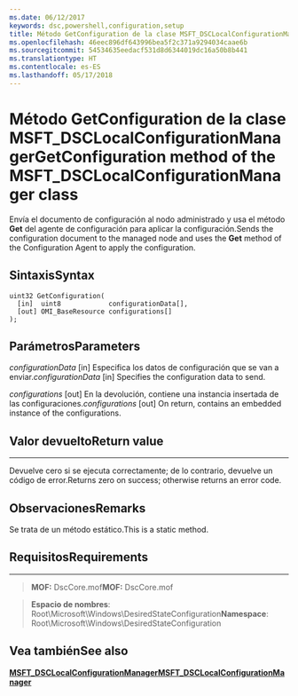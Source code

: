 ```yaml
---
ms.date: 06/12/2017
keywords: dsc,powershell,configuration,setup
title: Método GetConfiguration de la clase MSFT_DSCLocalConfigurationManager
ms.openlocfilehash: 46eec896df643996bea5f2c371a9294034caae6b
ms.sourcegitcommit: 54534635eedacf531d8d6344019dc16a50b8b441
ms.translationtype: HT
ms.contentlocale: es-ES
ms.lasthandoff: 05/17/2018
---
```

# <a name="getconfiguration-method-of-the-msftdsclocalconfigurationmanager-class"></a><span data-ttu-id="5734f-103">Método GetConfiguration de la clase MSFT_DSCLocalConfigurationManager</span><span class="sxs-lookup"><span data-stu-id="5734f-103">GetConfiguration method of the MSFT_DSCLocalConfigurationManager class</span></span>

<span data-ttu-id="5734f-104">Envía el documento de configuración al nodo administrado y usa el método **Get** del agente de configuración para aplicar la configuración.</span><span class="sxs-lookup"><span data-stu-id="5734f-104">Sends the configuration document to the managed node and uses the **Get** method of the Configuration Agent to apply the configuration.</span></span>

<a name="syntax"></a><span data-ttu-id="5734f-105">Sintaxis</span><span class="sxs-lookup"><span data-stu-id="5734f-105">Syntax</span></span>
------

```mof
uint32 GetConfiguration(
  [in]  uint8            configurationData[],
  [out] OMI_BaseResource configurations[]
);
```

<a name="parameters"></a><span data-ttu-id="5734f-106">Parámetros</span><span class="sxs-lookup"><span data-stu-id="5734f-106">Parameters</span></span>
----------

<span data-ttu-id="5734f-107">*configurationData* \[in\] Especifica los datos de configuración que se van a enviar.</span><span class="sxs-lookup"><span data-stu-id="5734f-107">*configurationData* \[in\] Specifies the configuration data to send.</span></span>

<span data-ttu-id="5734f-108">*configurations* \[out\] En la devolución, contiene una instancia insertada de las configuraciones.</span><span class="sxs-lookup"><span data-stu-id="5734f-108">*configurations* \[out\] On return, contains an embedded instance of the configurations.</span></span>

## <a name="return-value"></a><span data-ttu-id="5734f-109">Valor devuelto</span><span class="sxs-lookup"><span data-stu-id="5734f-109">Return value</span></span>
------------

<span data-ttu-id="5734f-110">Devuelve cero si se ejecuta correctamente; de lo contrario, devuelve un código de error.</span><span class="sxs-lookup"><span data-stu-id="5734f-110">Returns zero on success; otherwise returns an error code.</span></span>

## <a name="remarks"></a><span data-ttu-id="5734f-111">Observaciones</span><span class="sxs-lookup"><span data-stu-id="5734f-111">Remarks</span></span>

<span data-ttu-id="5734f-112">Se trata de un método estático.</span><span class="sxs-lookup"><span data-stu-id="5734f-112">This is a static method.</span></span>

## <a name="requirements"></a><span data-ttu-id="5734f-113">Requisitos</span><span class="sxs-lookup"><span data-stu-id="5734f-113">Requirements</span></span>
------------
><span data-ttu-id="5734f-114">**MOF:** DscCore.mof</span><span class="sxs-lookup"><span data-stu-id="5734f-114">**MOF:** DscCore.mof</span></span>

><span data-ttu-id="5734f-115">**Espacio de nombres**: Root\Microsoft\Windows\DesiredStateConfiguration</span><span class="sxs-lookup"><span data-stu-id="5734f-115">**Namespace**: Root\Microsoft\Windows\DesiredStateConfiguration</span></span>


## <a name="see-also"></a><span data-ttu-id="5734f-116">Vea también</span><span class="sxs-lookup"><span data-stu-id="5734f-116">See also</span></span>


[<span data-ttu-id="5734f-117">**MSFT_DSCLocalConfigurationManager**</span><span class="sxs-lookup"><span data-stu-id="5734f-117">**MSFT_DSCLocalConfigurationManager**</span></span>](msft-dsclocalconfigurationmanager.md)